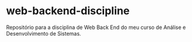 # web-backend-discipline
 Repositório para a disciplina de Web Back End do meu curso de Análise e Desenvolvimento de Sistemas.
